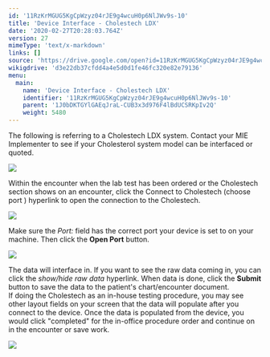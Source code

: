 ```yaml
---
id: '11RzKrMGUG5KgCpWzyz04rJE9g4wcuH0p6NlJWv9s-10'
title: 'Device Interface - Cholestech LDX'
date: '2020-02-27T20:28:03.764Z'
version: 27
mimeType: 'text/x-markdown'
links: []
source: 'https://drive.google.com/open?id=11RzKrMGUG5KgCpWzyz04rJE9g4wcuH0p6NlJWv9s-10'
wikigdrive: 'd3e22db37cfdd4a4e5d0d1fe46fc320e82e79136'
menu:
  main:
    name: 'Device Interface - Cholestech LDX'
    identifier: '11RzKrMGUG5KgCpWzyz04rJE9g4wcuH0p6NlJWv9s-10'
    parent: '1J0bDKTGYlGAEqJraL-CUB3x3d976F4lBdUCSRKpIv2Q'
    weight: 5480
---
```

The following is referring to a Cholestech LDX system. Contact your MIE Implementer to see if your Cholesterol system model can be interfaced or quoted.
  
![](../device-interface-cholestech-ldx.assets/0d6258d951791aa7fd2622ad9422efff.png)  

Within the encounter when the lab test has been ordered or the Cholestech section shows on an encounter, click the Connect to Cholestech (choose port ) hyperlink to open the connection to the Cholestech.
  
![](../device-interface-cholestech-ldx.assets/9067668ebc31b77072f0c00b769f4b5b.png)  

Make sure the *Port:* field has the correct port your device is set to on your machine. Then click the **Open Port** button.
  
![](../device-interface-cholestech-ldx.assets/e591aa6a5dcc71b69a8e7d41fd24b488.png)  

The data will interface in. If you want to see the raw data coming in, you can click the *show/hide raw data* hyperlink. When data is done, click the **Submit** button to save the data to the patient's chart/encounter document.  
If doing the Cholestech as an in-house testing procedure, you may see other layout fields on your screen that the data will populate after you connect to the device. Once the data is populated from the device, you would click "completed" for the in-office procedure order and continue on in the encounter or save work.
  
![](../device-interface-cholestech-ldx.assets/17555959880ed8023540b2ed5217a679.png)  


